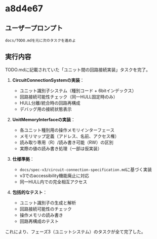 # a8d4e67

## ユーザープロンプト

```
docs/TODO.mdを元に次のタスクを進めよ
```

## 実行内容

TODO.mdに記載されていた「ユニット間の回路接続実装」タスクを完了。

1. **CircuitConnectionSystemの実装**：
   - ユニット識別子システム（種別コード + 6bitインデックス）
   - 回路接続可能性チェック（同一HULL固定時のみ）
   - HULL分離/統合時の回路再構成
   - デバッグ用の接続状態表示

2. **UnitMemoryInterfaceの実装**：
   - 各ユニット種別用の操作メモリインターフェース
   - メモリマップ定義（アドレス、名前、アクセス権）
   - 読み取り専用（R）/読み書き可能（RW）の区別
   - 実際の値の読み書き処理（一部は仮実装）

3. **仕様準拠**：
   - `docs/spec-v3/circuit-connection-specification.md`に基づく実装
   - v3でのaccessibility機能廃止に対応
   - 同一HULL内での完全相互アクセス

4. **包括的なテスト**：
   - ユニット識別子の生成と解析
   - 回路接続可能性のチェック
   - 操作メモリの読み書き
   - 回路再構成のテスト

これにより、フェーズ3（ユニットシステム）のタスクが全て完了した。
